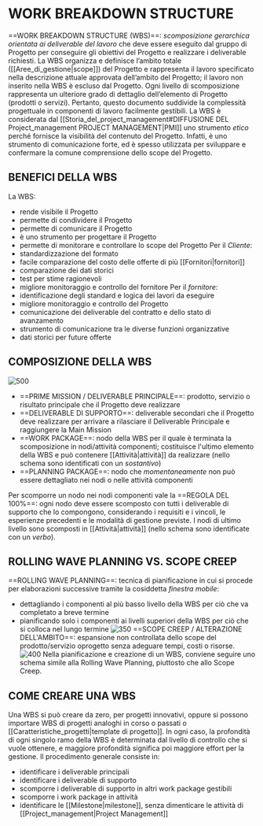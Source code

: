# WORK BREAKDOWN STRUCTURE
==WORK BREAKDOWN STRUCTURE (WBS)==: _scomposizione gerarchica orientata ai deliverable del lavoro_ che deve essere eseguito dal gruppo di Progetto per conseguire gli obiettivi del Progetto e realizzare i deliverable richiesti.
La WBS organizza e definisce l’ambito totale ([[Aree_di_gestione|scope]]) del Progetto e rappresenta il lavoro specificato nella descrizione attuale approvata dell’ambito del Progetto; il lavoro non inserito nella WBS è escluso dal Progetto. Ogni livello di scomposizione rappresenta un ulteriore grado di dettaglio dell’elemento di Progetto (prodotti o servizi). Pertanto, questo documento suddivide la complessità progettuale in componenti di lavoro facilmente gestibili.
La WBS è considerata dal [[Storia_del_project_management#DIFFUSIONE DEL Project_management PROJECT MANAGEMENT|PMI]] uno strumento _etico_ perché fornisce la visibilità del contenuto del Progetto. Infatti, è uno strumento di comunicazione forte, ed è spesso utilizzata per sviluppare e confermare la comune comprensione dello scope del Progetto.

## BENEFICI DELLA WBS
La WBS:
- rende visibile il Progetto
- permette di condividere il Progetto
- permette di comunicare il Progetto
- è uno strumento per progettare il Progetto
- permette di monitorare e controllare lo scope del Progetto
Per il _Cliente_:
- standardizzazione del formato
- facile comparazione del costo delle offerte di più [[Fornitori|fornitori]]
- comparazione dei dati storici
- test per stime ragionevoli
- migliore monitoraggio e controllo del fornitore
Per il _fornitore_:
- identificazione degli standard e logica dei lavori da eseguire
- migliore monitoraggio e controllo del Progetto
- comunicazione dei deliverable del contratto e dello stato di avanzamento
- strumento di comunicazione tra le diverse funzioni organizzative
- dati storici per future offerte

## COMPOSIZIONE DELLA WBS
![500](wbs.png)
- ==PRIME MISSION / DELIVERABLE PRINCIPALE==: prodotto, servizio o risultato principale che il Progetto deve realizzare
- ==DELIVERABLE DI SUPPORTO==: deliverable secondari che il Progetto deve realizzare per arrivare a rilasciare il Deliverable Principale e raggiungere la Main Mission
- ==WORK PACKAGE==: nodo della WBS per il quale è terminata la scomposizione in nodi/attività componenti; costituisce l'ultimo elemento della WBS e può contenere [[Attività|attività]] da realizzare (nello schema sono identificati con un _sostantivo_)
- ==PLANNING PACKAGE==: nodo che _momentaneamente_ non può essere dettagliato nei nodi o nelle attività componenti

Per scomporre un nodo nei nodi componenti vale la ==REGOLA DEL 100%==: ogni nodo deve essere scomposto con tutti i deliverable di supporto che lo compongono, considerando i requisiti e i vincoli, le esperienze precedenti e le modalità di gestione previste. I nodi di ultimo livello sono scomposti in [[Attività|attività]] (nello schema sono identificate con un _verbo_).

## ROLLING WAVE PLANNING VS. SCOPE CREEP
==ROLLING WAVE PLANNING==: tecnica di pianificazione in cui si procede per elaborazioni successive tramite la cosiddetta _finestra mobile_:
- dettagliando i componenti al più basso livello della WBS per ciò che va completato a breve termine
- pianificando solo i componenti ai livelli superiori della WBS per ciò che si colloca nel lungo termine
![350](rwp.png)
==SCOPE CREEP / ALTERAZIONE DELL'AMBITO==: espansione non controllata dello scope del prodotto/servizio oprogetto senza adeguare tempi, costi o risorse.
![400](sc.png)
Nella pianificazione e creazione di un WBS, conviene seguire uno schema simile alla Rolling Wave Planning, piuttosto che allo Scope Creep.

## COME CREARE UNA WBS
Una WBS si può creare da zero, per progetti innovativi, oppure si possono importare WBS di progetti analoghi in corso o passati o [[Caratteristiche_progetti|template di progetto]]. In ogni caso, la profondità di ogni singolo ramo della WBS è determinata dal livello di controllo che si vuole ottenere, e maggiore profondità significa poi maggiore effort per la gestione.
Il procedimento generale consiste in:
- identificare i deliverable principali
- identificare i deliverable di supporto
- scomporre i deliverable di supporto in altri work package gestibili
- scomporre i work package in attività
- identificare le [[Milestone|milestone]], senza dimenticare le attività di [[Project_management|Project Management]]